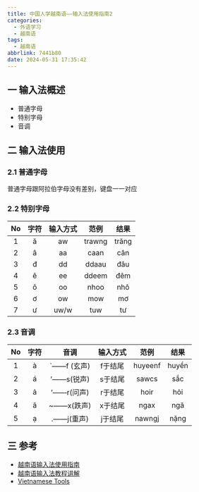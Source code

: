 ```yaml
---
title: 中国人学越南语——输入法使用指南2
categories:
  - 外语学习
  - 越南语
tags:
  - 越南语
abbrlink: 7441b80
date: 2024-05-31 17:35:42
---
```

## 一  输入法概述

* 普通字母
* 特别字母
* 音调

<!--more-->

## 二 输入法使用

### 2.1 普通字母

普通字母跟阿拉伯字母没有差别，键盘一一对应

### 2.2  特别字母

|  No  | 字符 | 输入方式 |  范例  | 结果  |
| :--: | :--: | :------: | :----: | :---: |
|  1   |  ă   |    aw    | trawng | trăng |
|  2   |  â   |    aa    |  caan  |  cân  |
|  3   |  đ   |    dd    | ddaau  |  đâu  |
|  4   |  ê   |    ee    | ddeem  |  đêm  |
|  5   |  ô   |    oo    |  nhoo  |  nhô  |
|  6   |  ơ   |    ow    |  mow   |  mơ   |
|  7   |  ư   |   uw/w   |  tuw   |  tư   |

### 2.3 音调

|  No  | 字符 |    音调     | 输入方式 |  范例   | 结果  |
| :--: | :--: | :---------: | :------: | :-----: | :---: |
|  1   |  à   | `——f (玄声) | f于结尾  | huyeenf | huyền |
|  2   |  á   | ’——s(锐声)  | s于结尾  |  sawcs  |  sắc  |
|  3   |  ả   | ’——r(问声)  | r于结尾  |  hoir   |  hỏi  |
|  4   |  ã   | ~——x(跌声)  | x于结尾  |  ngax   |  ngã  |
|  5   |  ạ   | .——j(重声)  | j于结尾  | nawngj  | nặng  |

## 三 参考

* [越南语输入法使用指南](https://blog.csdn.net/qizhi321123/article/details/138206120)
* [越南语输入法教程讲解](http://vie.tingroom.com/yufa/ynycyyf/9217.html)
* [Vietnamese Tools](https://www.vietnamesetools.com/zh-cn)